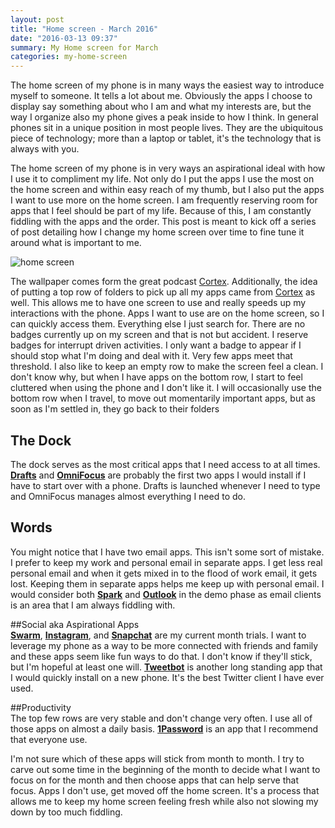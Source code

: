 ```yaml
---
layout: post
title: "Home screen - March 2016"
date: "2016-03-13 09:37"
summary: My Home screen for March
categories: my-home-screen
---
```


The home screen of my phone is in many ways the easiest way to introduce myself to someone. It tells a lot about me. Obviously the apps I choose to display say something about who I am and what my interests are, but the way I organize also my phone gives a peak inside to how I think. In general phones sit in a unique position in most people lives. They are the ubiquitous piece of technology; more than a laptop or tablet, it's the technology that is always with you.

The home screen of my phone is in very ways an aspirational ideal with how I use it to compliment my life. Not only do I put the apps I use the most on the home screen and within easy reach of my thumb, but I also put the apps I want to use more on the home screen. I am frequently reserving room for apps that I feel should be part of my life. Because of this, I am constantly fiddling with the apps and the order. This post is meant to kick off a series of post detailing how I change my home screen over time to fine tune it around what is important to me.  

![home screen](../../../images/2016/03/home_screen.png)  

The wallpaper comes form the great podcast [Cortex](https://www.relay.fm/cortex/3). Additionally, the idea of putting a top row of folders to pick up all my apps came from [Cortex](https://www.relay.fm/cortex) as well. This allows me to have one screen to use and really speeds up my interactions with the phone. Apps I want to use are on the home screen, so I can quickly access them. Everything else I just search for. There are no badges currently up on my screen and that is not but accident. I reserve badges for interrupt driven activities. I only want a badge to appear if I should stop what I'm doing and deal with it. Very few apps meet that threshold. I also like to keep an empty row to make the screen feel a clean. I don't know why, but when I have apps on the bottom row, I start to feel cluttered when using the phone and I don't like it. I will occasionally use the bottom row when I travel, to move out momentarily important apps, but as soon as I'm settled in, they go back to their folders

## The Dock  
The dock serves as the most critical apps that I need access to at all times. **[Drafts](https://geo.itunes.apple.com/us/app/drafts-4-quickly-capture-notes/id905337691?mt=8&at=10lQ9L)** and **[OmniFocus](https://geo.itunes.apple.com/us/app/omnifocus-2/id904071710?mt=8&at=10lQ9L)** are probably the first two apps I would install if I have to start over with a phone. Drafts is launched whenever I need to type and OmniFocus manages almost everything I need to do.

## Words  
You might notice that I have two email apps. This isn't some sort of mistake. I prefer to keep my work and personal email in separate apps. I get less real personal email and when it gets mixed in to the flood of work email, it gets lost. Keeping them in separate apps helps me keep up with personal email. I would consider both **[Spark](https://geo.itunes.apple.com/us/app/spark-like-your-email-again/id997102246?mt=8&at=10lQ9L)** and **[Outlook](https://geo.itunes.apple.com/us/app/microsoft-outlook-email-calendar/id951937596?mt=8&at=10lQ9L)** in the demo phase as email clients is an area that I am always fiddling with.

##Social aka Aspirational Apps  
**[Swarm](https://geo.itunes.apple.com/us/app/swarm-by-foursquare/id870161082?mt=8&at=10lQ9L)**, **[Instagram](https://geo.itunes.apple.com/us/app/instagram/id389801252?mt=8&at=10lQ9L)**, and **[Snapchat](https://geo.itunes.apple.com/us/app/snapchat/id447188370?mt=8&at=10lQ9L)** are my current month trials. I want to leverage my phone as a way to be more connected with friends and family and these apps seem like fun ways to do that. I don't know if they'll stick, but I'm hopeful at least one will. **[Tweetbot](https://geo.itunes.apple.com/us/app/tweetbot-4-for-twitter/id1018355599?mt=8&at=10lQ9L)** is another long standing app that I would quickly install on a new phone. It's the best Twitter client I have ever used.

##Productivity  
The top few rows are very stable and don't change very often. I use all of those apps on almost a daily basis. **[1Password](https://geo.itunes.apple.com/us/app/1password-password-manager/id568903335?mt=8&at=10lQ9L)** is an app that I recommend that everyone use.

I'm not sure which of these apps will stick from month to month. I try to carve out some time in the beginning of the month to decide what I want to focus on for the month and then choose apps that can help serve that focus. Apps I don't use, get moved off the home screen. It's a process that allows me to keep my home screen feeling fresh while also not slowing my down by too much fiddling.
